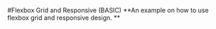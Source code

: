 #Flexbox Grid and Responsive (BASIC)
**An example on how to use flexbox grid and responsive design. **
